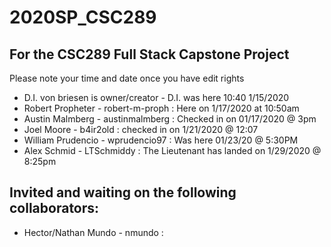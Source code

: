# 2020SP_CSC289
## For the CSC289 Full Stack Capstone Project
Please note your time and date once you have edit rights

- D.I. von briesen is owner/creator - D.I. was here 10:40 1/15/2020
- Robert Propheter - robert-m-proph : Here on 1/17/2020 at 10:50am
- Austin Malmberg - austinmalmberg : Checked in on 01/17/2020 @ 3pm
- Joel Moore - b4ir2old : checked in on 1/21/2020 @ 12:07
- William Prudencio - wprudencio97 : Was here 01/23/20 @ 5:30PM
- Alex Schmid - LTSchmiddy : The Lieutenant has landed on 1/29/2020 @ 8:25pm
## Invited and waiting on the following collaborators:
- Hector/Nathan Mundo - nmundo :

